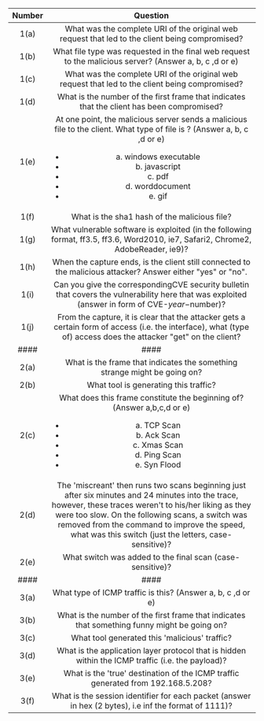 | Number        | Question      |
| :-------------: | :-------------: |
| 1(a) | What was the complete URI of the original web request that led to the client being compromised? |
| 1(b) | What file type was requested in the final web request to the malicious server? (Answer a, b, c ,d or e) |
| 1(c) | What was the complete URI of the original web request that led to the client being compromised? | 
| 1(d) | What is the number of the first frame that indicates that the client has been compromised? |
| 1(e) | At one point, the malicious server sends a malicious file to the client. What type of file is ? (Answer a, b, c ,d or e) <ul><li>a. windows executable</li><li>b. javascript</li><li>c. pdf</li><li>d. worddocument</li><li>e. gif</li></ul> |
| 1(f) | What is the sha1 hash of the malicious file? |
| 1(g) | What vulnerable software is exploited (in the following format, ff3.5, ff3.6, Word2010, ie7, Safari2, Chrome2, AdobeReader, ie9)? |
| 1(h) | When the capture ends, is the client still connected to the malicious attacker? Answer either "yes" or "no". |
| 1(i) | Can you give the correspondingCVE security bulletin that covers the vulnerability here that was exploited (answer in form of CVE-$year-$number)? |
| 1(j) |  From the capture, it is clear that the attacker gets a certain form of access (i.e. the interface), what (type of) access does the attacker "get" on the client? |
| #### | #### | #### | #### |
| 2(a) | What is the frame that indicates the something strange might be going on? |
| 2(b) | What tool is generating this traffic? |
| 2(c) | What does this frame constitute the beginning of? (Answer a,b,c,d or e) <ul><li>a. TCP Scan</li><li>b. Ack Scan</li><li>c. Xmas Scan</li><li>d. Ping Scan</li><li>e. Syn Flood</li></ul> | 8 | 1 |
| 2(d) | The 'miscreant' then runs two scans beginning just after six minutes and 24 minutes into the trace, however, these traces weren't to his/her liking as they were too slow. On the following scans, a switch was removed from the command to improve the speed, what was this switch (just the letters, case-sensitive)?  |
| 2(e) | What switch was added to the final scan (case-sensitive)? |
| #### | #### | #### | #### |
| 3(a) | What type of ICMP traffic is this? (Answer a, b, c ,d or e) | c | 1 | <ul><li>a. Echo request/reply</li></li>b. OS Mapping</li></li>c. Covert Channel</li></li>d. Inverse Mapping</li></li>e. Route Redirect</li></li></ul>|
| 3(b) | What is the number of the first frame that indicates that something funny might be going on? |
| 3(c) | What tool generated this 'malicious' traffic? |
| 3(d) | What is the application layer protocol that is hidden within the ICMP traffic (i.e. the payload)? |
| 3(e) | What is the 'true' destination of the ICMP traffic generated from 192.168.5.208? |
| 3(f) | What is the session identifier for each packet (answer in hex (2 bytes), i.e inf the format of 1111)? |
